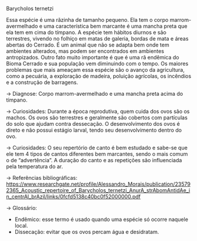 ﻿Barycholos ternetzi


Essa espécie é uma rãzinha de tamanho pequeno. Ela tem o corpo marrom-avermelhado e uma característica bem marcante é uma mancha preta que ela tem em cima do tímpano. A espécie tem hábitos diurnos e são terrestres, vivendo no folhiço em matas de galeria, bordas de mata e áreas abertas do Cerrado. É um animal que não se adapta bem onde tem ambientes alterados, mas podem ser encontrados em ambientes antropizados.
Outro fato muito importante é que é uma rã endêmica do Bioma Cerrado e sua população vem diminuindo com o tempo. Os maiores problemas que mais ameaçam essa espécie são o avanço da agricultura, como a pecuária, a exploração de madeira, poluição agrícolas, os incêndios e a construção de barragens.


-> Diagnose:
Corpo marrom-avermelhado e uma mancha preta acima do tímpano.


-> Curiosidades:
Durante a época reprodutiva, quem cuida dos ovos são os machos. Os ovos são terrestres e geralmente são cobertos com partículas do solo que ajudam contra dessecação. O desenvolvimento dos ovos é direto e não possui estágio larval, tendo seu desenvolvimento dentro do ovo.


-> Curiosidades:
O seu repertório de canto é bem estudado e sabe-se que ele tem 4 tipos de cantos diferentes bem marcantes, sendo o mais comum o de “advertência”. A duração do canto e as repetições são influenciada pela temperatura do ar.


-> Referências bibliográficas:
https://www.researchgate.net/profile/Alessandro_Morais/publication/235792365_Acoustic_repertoire_of_Barycholos_ternetzi_AnurA_strAbomAntidAe_in_centrAl_brAzil/links/0fcfd5138c40bc0f52000000.pdf


-> Glossário:
- Endêmico: esse termo é usado quando uma espécie só ocorre naquele local.
- Dissecação: evitar que os ovos percam água e desidratam.